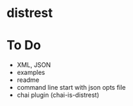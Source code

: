 # distrest

# To Do
- XML, JSON
- examples
- readme
- command line start with json opts file
- chai plugin (chai-is-distrest)
